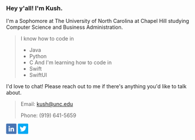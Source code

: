 ### Hey y'all! I'm Kush.
I'm a Sophomore at The University of North Carolina at Chapel Hill studying Computer Science and Business Administration.

> I know how to code in
> - Java
> - Python
> - C
> And I'm learning how to code in
> - Swift
> - SwiftUI

I'd love to chat! Please reach out to me if there's anything you'd like to talk about.

> Email: kush@unc.edu
> 
> Phone: (919) 641-5659

<a href="https://linkedin.com/in/kushsha" alt="LinkedIn"><img src="icons/linkedin.png" width=28px></a>
<a href="https://twitter.com/kushs_" alt="Twitter"><img src="icons/twitter.png" width=28px></a>
